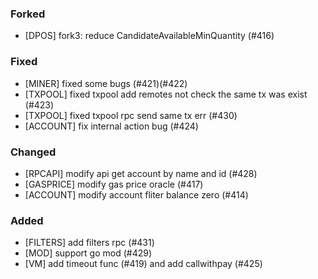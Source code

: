 ### Forked
- [DPOS] fork3: reduce CandidateAvailableMinQuantity (#416)
### Fixed
- [MINER] fixed some bugs (#421)(#422)
- [TXPOOL] fixed txpool add remotes not check the same tx was exist (#423)
- [TXPOOL] fixed txpool rpc send same tx err (#430)
- [ACCOUNT] fix internal action bug (#424)
### Changed
- [RPCAPI] modify api get account by name and id (#428)
- [GASPRICE] modify gas price oracle (#417)
- [ACCOUNT] modify account fliter balance zero (#414)
### Added
- [FILTERS] add filters rpc (#431)
- [MOD] support go mod (#429)
- [VM] add timeout func (#419) and add callwithpay (#425)

